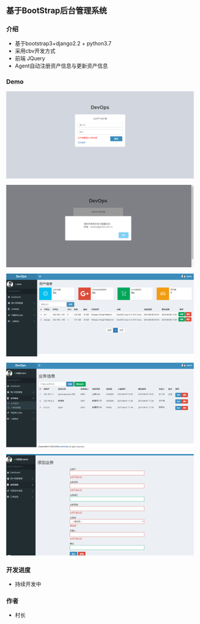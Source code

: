 ## 基于BootStrap后台管理系统

### 介绍

- 基于bootstrap3+django2.2 + python3.7
- 采用cbv开发方式
- 前端 JQuery
- Agent自动注册资产信息与更新资产信息


### Demo

![image](img/login.png)

![image](img/valid.png)

![image](img/host.png)

![image](img/bussiness.png)

![image](img/valid_bussiness.png)


### 开发进度

- 持续开发中

### 作者

- 村长
